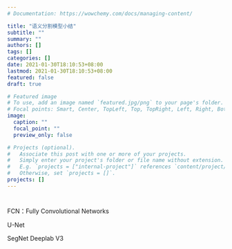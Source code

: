 ```yaml
---
# Documentation: https://wowchemy.com/docs/managing-content/

title: "语义分割模型小结"
subtitle: ""
summary: ""
authors: []
tags: []
categories: []
date: 2021-01-30T18:10:53+08:00
lastmod: 2021-01-30T18:10:53+08:00
featured: false
draft: true

# Featured image
# To use, add an image named `featured.jpg/png` to your page's folder.
# Focal points: Smart, Center, TopLeft, Top, TopRight, Left, Right, BottomLeft, Bottom, BottomRight.
image:
  caption: ""
  focal_point: ""
  preview_only: false

# Projects (optional).
#   Associate this post with one or more of your projects.
#   Simply enter your project's folder or file name without extension.
#   E.g. `projects = ["internal-project"]` references `content/project/deep-learning/index.md`.
#   Otherwise, set `projects = []`.
projects: []
---
```

# 
FCN：Fully Convolutional Networks

U-Net

SegNet
Deeplab V3